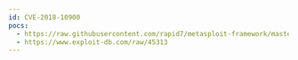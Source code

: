 ```yaml
---
id: CVE-2018-10900
pocs:
  - https://raw.githubusercontent.com/rapid7/metasploit-framework/master/modules/exploits/linux/local/network_manager_vpnc_username_priv_esc.rb
  - https://www.exploit-db.com/raw/45313
---
```

